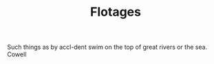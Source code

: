 ---
title: Flotages
letter: F
permalink: "/definitions/bld-flotages.html"
body: 1. Such things as by accl-dent swim on the top of great rivers or the sea. Cowell
published_at: '2018-07-07'
source: Black's Law Dictionary 2nd Ed (1910)
layout: post
---